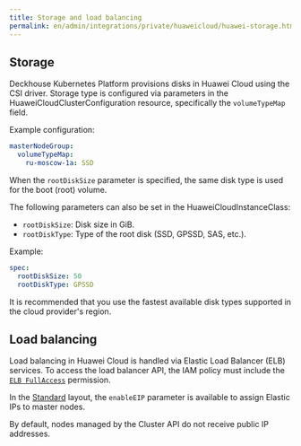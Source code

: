 ```yaml
---
title: Storage and load balancing
permalink: en/admin/integrations/private/huaweicloud/huawei-storage.html
---
```


## Storage

Deckhouse Kubernetes Platform provisions disks in Huawei Cloud using the CSI driver.
Storage type is configured via parameters in the HuaweiCloudClusterConfiguration resource,
specifically the `volumeTypeMap` field.

Example configuration:

```yaml
masterNodeGroup:
  volumeTypeMap:
    ru-moscow-1a: SSD
```

When the `rootDiskSize` parameter is specified, the same disk type is used for the boot (root) volume.

The following parameters can also be set in the HuaweiCloudInstanceClass:

- `rootDiskSize`: Disk size in GiB.
- `rootDiskType`: Type of the root disk (SSD, GPSSD, SAS, etc.).

Example:

```yaml
spec:
  rootDiskSize: 50
  rootDiskType: GPSSD
```

It is recommended that you use the fastest available disk types supported in the cloud provider's region.

## Load balancing

Load balancing in Huawei Cloud is handled via Elastic Load Balancer (ELB) services.
To access the load balancer API, the IAM policy must include the [`ELB FullAccess`](./huawei-authorization.html) permission.

In the [Standard](./huawei-layout.html#standard) layout, the `enableEIP` parameter is available to assign Elastic IPs to master nodes.

By default, nodes managed by the Cluster API do not receive public IP addresses.
